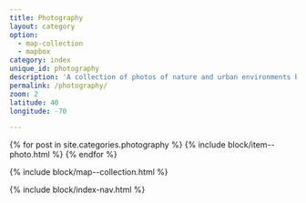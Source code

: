 ```yaml
---
title: Photography
layout: category
option:
  - map-collection
  - mapbox
category: index
unique_id: photography
description: 'A collection of photos of nature and urban environments by Oliver Pattison.'
permalink: /photography/
zoom: 2
latitude: 40
longitude: -70

---
```


{% for post in site.categories.photography %}
  {% include block/item--photo.html %}
{% endfor %}

{% include block/map--collection.html %}

{% include block/index-nav.html %}
